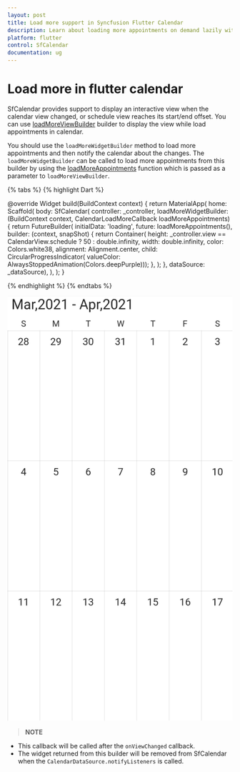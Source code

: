 ```yaml
---
layout: post 
title: Load more support in Syncfusion Flutter Calendar
description: Learn about loading more appointments on demand lazily with Syncfusion Flutter Calendar.
platform: flutter
control: SfCalendar
documentation: ug
---
```


# Load more in flutter calendar

SfCalendar provides support to display an interactive view when the calendar view changed, or schedule view reaches its start/end offset. You can use [loadMoreViewBuilder]() builder to display the view while load appointments in calendar.

You should use the `loadMoreWidgetBuilder` method to load more appointments and then notify the calendar about the changes. The `loadMoreWidgetBuilder` can be called to load more appointments from this builder by using the [loadMoreAppointments]() function which is passed as a parameter to `loadMoreViewBuilder`.

{% tabs %}
{% highlight Dart %}

@override
Widget build(BuildContext context) {
    return MaterialApp(
      home: Scaffold(
        body: SfCalendar(
            controller: _controller,
            loadMoreWidgetBuilder:
                (BuildContext context, CalendarLoadMoreCallback loadMoreAppointments) {
              return FutureBuilder<String>(
                initialData: 'loading',
                future: loadMoreAppointments(),
                builder: (context, snapShot) {
                    return Container(
                        height: _controller.view == CalendarView.schedule ? 50 : double.infinity,
                        width: double.infinity,
                        color: Colors.white38,
                        alignment: Alignment.center,
                        child: CircularProgressIndicator(
                            valueColor:
                                AlwaysStoppedAnimation(Colors.deepPurple)));
                },
              );
            },
            dataSource: _dataSource),
      ),
    );
  }

{% endhighlight %}
{% endtabs %}

![loadMoreWidgetBuilder](images/load-more/loadmore.jpg)

>**NOTE**
* This callback will be called after the `onViewChanged` callback.
* The widget returned from this builder will be removed from SfCalendar when the `CalendarDataSource.notifyListeners` is called.
